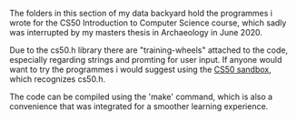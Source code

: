 The folders in this section of my data backyard hold the programmes i wrote for the CS50 Introduction to Computer Science course, which sadly was interrupted by my masters thesis in Archaeology in June 2020.


Due to the cs50.h library there are "training-wheels" attached to the code, especially regarding strings and promting for user input.
If anyone would want to try the programmes i would suggest using the [CS50 sandbox](https://sandbox.cs50.io), which recognizes cs50.h.

The code can be compiled using the 'make' command, which is also a convenience that was integrated for a smoother learning experience.
